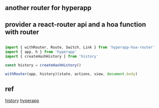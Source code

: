 ## another router for hyperapp

## provider a react-router api and a hoa function with router

```js

import { withRouter, Route, Switch, Link } from 'hyperapp-hoa-router'
import { app, h } from 'hyperapp'
import { createHashHistory } from 'history'

const history = createHashHistory()

withRouter(app, history)(state, actions, view, document.body)

```

## ref

[history](https://github.com/ReactTraining/history)
[hyperapp](https://github.com/hyperapp/hyperapp)